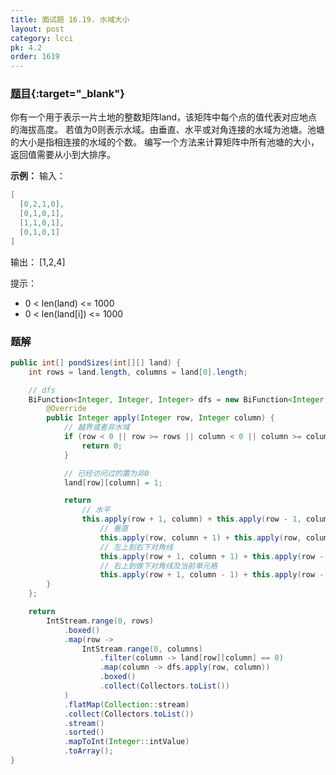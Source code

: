```yaml
---
title: 面试题 16.19. 水域大小
layout: post
category: lcci
pk: 4.2
order: 1619
---
```


### [题目](https://leetcode-cn.com/pond-sizes-lcci/){:target="_blank"}

你有一个用于表示一片土地的整数矩阵land，该矩阵中每个点的值代表对应地点的海拔高度。
若值为0则表示水域。由垂直、水平或对角连接的水域为池塘。池塘的大小是指相连接的水域的个数。
编写一个方法来计算矩阵中所有池塘的大小，返回值需要从小到大排序。

**示例：**
输入：

```java
[
  [0,2,1,0],
  [0,1,0,1],
  [1,1,0,1],
  [0,1,0,1]
]
```

输出： [1,2,4]

提示：
- 0 < len(land) <= 1000
- 0 < len(land[i]) <= 1000

### 题解

```java
public int[] pondSizes(int[][] land) {
    int rows = land.length, columns = land[0].length;

    // dfs
    BiFunction<Integer, Integer, Integer> dfs = new BiFunction<Integer, Integer, Integer>() {
        @Override
        public Integer apply(Integer row, Integer column) {
            // 越界或者非水域
            if (row < 0 || row >= rows || column < 0 || column >= columns || land[row][column] != 0) {
                return 0;
            }

            // 已经访问过的置为非0
            land[row][column] = 1;

            return
                // 水平
                this.apply(row + 1, column) + this.apply(row - 1, column) +
                    // 垂直
                    this.apply(row, column + 1) + this.apply(row, column - 1) +
                    // 左上到右下对角线
                    this.apply(row + 1, column + 1) + this.apply(row - 1, column - 1) +
                    // 右上到做下对角线及当前单元格
                    this.apply(row + 1, column - 1) + this.apply(row - 1, column + 1) + 1;
        }
    };

    return
        IntStream.range(0, rows)
            .boxed()
            .map(row ->
                IntStream.range(0, columns)
                    .filter(column -> land[row][column] == 0)
                    .map(column -> dfs.apply(row, column))
                    .boxed()
                    .collect(Collectors.toList())
            )
            .flatMap(Collection::stream)
            .collect(Collectors.toList())
            .stream()
            .sorted()
            .mapToInt(Integer::intValue)
            .toArray();
}
```